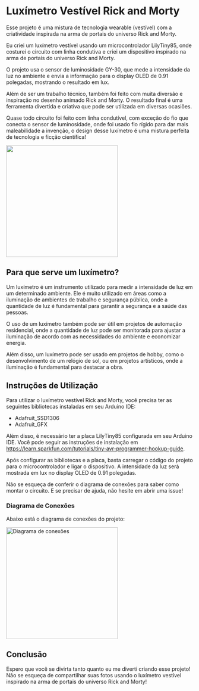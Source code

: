 # Luxímetro Vestível Rick and Morty

Esse projeto é uma mistura de tecnologia wearable (vestível) com a criatividade inspirada na arma de portais do universo Rick and Morty. 

Eu criei um luxímetro vestível usando um microcontrolador LilyTiny85, onde costurei o circuito com linha condutiva e criei um dispositivo inspirado na arma de portais do universo Rick and Morty.

O projeto usa o sensor de luminosidade GY-30, que mede a intensidade da luz no ambiente e envia a informação para o display OLED de 0.91 polegadas, mostrando o resultado em lux.

Além de ser um trabalho técnico, também foi feito com muita diversão e inspiração no desenho animado Rick and Morty. O resultado final é uma ferramenta divertida e criativa que pode ser utilizada em diversas ocasiões.

Quase todo circuito foi feito com linha condutível, com exceção do fio que conecta o sensor de luminosidade, onde foi usado fio rígido para dar mais maleabilidade a invenção, o design desse luxímetro é uma mistura perfeita de tecnologia e ficção científica!

<img src="luximetro-lillypad.jpeg" width="300"/>

## Para que serve um luxímetro?

Um luxímetro é um instrumento utilizado para medir a intensidade de luz em um determinado ambiente. Ele é muito utilizado em áreas como a iluminação de ambientes de trabalho e segurança pública, onde a quantidade de luz é fundamental para garantir a segurança e a saúde das pessoas.

O uso de um luxímetro também pode ser útil em projetos de automação residencial, onde a quantidade de luz pode ser monitorada para ajustar a iluminação de acordo com as necessidades do ambiente e economizar energia.

Além disso, um luxímetro pode ser usado em projetos de hobby, como o desenvolvimento de um relógio de sol, ou em projetos artísticos, onde a iluminação é fundamental para destacar a obra.

## Instruções de Utilização

Para utilizar o luxímetro vestível Rick and Morty, você precisa ter as seguintes bibliotecas instaladas em seu Arduino IDE:

- Adafruit_SSD1306
- Adafruit_GFX

Além disso, é necessário ter a placa LilyTiny85 configurada em seu Arduino IDE. Você pode seguir as instruções de instalação em https://learn.sparkfun.com/tutorials/tiny-avr-programmer-hookup-guide.

Após configurar as bibliotecas e a placa, basta carregar o código do projeto para o microcontrolador e ligar o dispositivo. A intensidade da luz será mostrada em lux no display OLED de 0.91 polegadas.

Não se esqueça de conferir o diagrama de conexões para saber como montar o circuito. E se precisar de ajuda, não hesite em abrir uma issue!

### Diagrama de Conexões

Abaixo está o diagrama de conexões do projeto:

<img src="luximetro_lilytiny85_bb.png" alt="Diagrama de conexões" width="300"/>

## Conclusão
Espero que você se divirta tanto quanto eu me diverti criando esse projeto! Não se esqueça de compartilhar suas fotos usando o luxímetro vestível inspirado na arma de portais do universo Rick and Morty!



